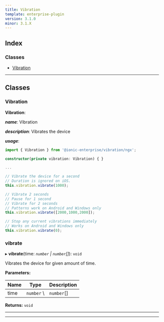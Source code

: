 ```yaml
---
title: Vibration
template: enterprise-plugin
version: 3.1.0
minor: 3.1.X
---
```




## Index

### Classes

* [Vibration](#vibration)

* * *

## Classes

<a id="vibration"></a>

### Vibration

**Vibration**:

***name***: Vibration

***description***: Vibrates the device

***usage***:

```typescript
import { Vibration } from '@ionic-enterprise/vibration/ngx';

constructor(private vibration: Vibration) { }

...

// Vibrate the device for a second
// Duration is ignored on iOS.
this.vibration.vibrate(1000);

// Vibrate 2 seconds
// Pause for 1 second
// Vibrate for 2 seconds
// Patterns work on Android and Windows only
this.vibration.vibrate([2000,1000,2000]);

// Stop any current vibrations immediately
// Works on Android and Windows only
this.vibration.vibrate(0);
```

<a id="vibration.vibrate"></a>

### vibrate

▸ **vibrate**(time: *`number` \| `number`[]*): `void`

Vibrates the device for given amount of time.

**Parameters:**

| Name | Type        | Description                                                                                                                                                   |
| ---- | ----------- | ------------------------------------------------------------------------------------------------------------------------------------------------------------- |
| time | `number` \ | `number`[] | Milliseconds to vibrate the device. If passed an array of numbers, it will define a vibration pattern. Pass 0 to stop any vibration immediately. |


**Returns:** `void`

* * *

* * *